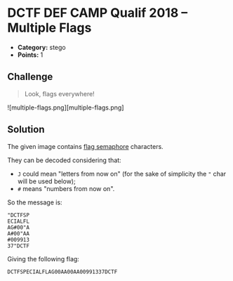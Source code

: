 # DCTF DEF CAMP Qualif 2018 – Multiple Flags

* **Category:** stego
* **Points:** 1

## Challenge

> Look, flags everywhere!

![multiple-flags.png][multiple-flags.png]

## Solution

The given image contains [flag semaphore](https://en.wikipedia.org/wiki/Flag_semaphore) characters.

They can be decoded considering that:
* `J` could mean "letters from now on" (for the sake of simplicity the `"` char will be used below);
* `#` means "numbers from now on".

So the message is:

```
"DCTFSP
ECIALFL
AG#00"A
A#00"AA
#009913
37"DCTF
```

Giving the following flag:

```
DCTFSPECIALFLAG00AA00AA00991337DCTF
```